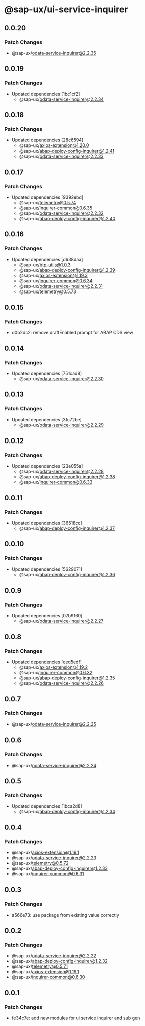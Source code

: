 # @sap-ux/ui-service-inquirer

## 0.0.20

### Patch Changes

-   @sap-ux/odata-service-inquirer@2.2.35

## 0.0.19

### Patch Changes

-   Updated dependencies [1bc1cf2]
    -   @sap-ux/odata-service-inquirer@2.2.34

## 0.0.18

### Patch Changes

-   Updated dependencies [28c6594]
    -   @sap-ux/axios-extension@1.20.0
    -   @sap-ux/abap-deploy-config-inquirer@1.2.41
    -   @sap-ux/odata-service-inquirer@2.2.33

## 0.0.17

### Patch Changes

-   Updated dependencies [9392ebd]
    -   @sap-ux/telemetry@0.5.74
    -   @sap-ux/inquirer-common@0.6.35
    -   @sap-ux/odata-service-inquirer@2.2.32
    -   @sap-ux/abap-deploy-config-inquirer@1.2.40

## 0.0.16

### Patch Changes

-   Updated dependencies [d638daa]
    -   @sap-ux/btp-utils@1.0.3
    -   @sap-ux/abap-deploy-config-inquirer@1.2.39
    -   @sap-ux/axios-extension@1.19.3
    -   @sap-ux/inquirer-common@0.6.34
    -   @sap-ux/odata-service-inquirer@2.2.31
    -   @sap-ux/telemetry@0.5.73

## 0.0.15

### Patch Changes

-   d0b2dc2: remove draftEnabled prompt for ABAP CDS view

## 0.0.14

### Patch Changes

-   Updated dependencies [751cad8]
    -   @sap-ux/odata-service-inquirer@2.2.30

## 0.0.13

### Patch Changes

-   Updated dependencies [3fc72be]
    -   @sap-ux/odata-service-inquirer@2.2.29

## 0.0.12

### Patch Changes

-   Updated dependencies [23e055a]
    -   @sap-ux/odata-service-inquirer@2.2.28
    -   @sap-ux/abap-deploy-config-inquirer@1.2.38
    -   @sap-ux/inquirer-common@0.6.33

## 0.0.11

### Patch Changes

-   Updated dependencies [36518cc]
    -   @sap-ux/abap-deploy-config-inquirer@1.2.37

## 0.0.10

### Patch Changes

-   Updated dependencies [5629071]
    -   @sap-ux/abap-deploy-config-inquirer@1.2.36

## 0.0.9

### Patch Changes

-   Updated dependencies [07b9160]
    -   @sap-ux/odata-service-inquirer@2.2.27

## 0.0.8

### Patch Changes

-   Updated dependencies [ced5edf]
    -   @sap-ux/axios-extension@1.19.2
    -   @sap-ux/inquirer-common@0.6.32
    -   @sap-ux/abap-deploy-config-inquirer@1.2.35
    -   @sap-ux/odata-service-inquirer@2.2.26

## 0.0.7

### Patch Changes

-   @sap-ux/odata-service-inquirer@2.2.25

## 0.0.6

### Patch Changes

-   @sap-ux/odata-service-inquirer@2.2.24

## 0.0.5

### Patch Changes

-   Updated dependencies [1bca2d8]
    -   @sap-ux/abap-deploy-config-inquirer@1.2.34

## 0.0.4

### Patch Changes

-   @sap-ux/axios-extension@1.19.1
-   @sap-ux/odata-service-inquirer@2.2.23
-   @sap-ux/telemetry@0.5.72
-   @sap-ux/abap-deploy-config-inquirer@1.2.33
-   @sap-ux/inquirer-common@0.6.31

## 0.0.3

### Patch Changes

-   a566e73: use package from existing value correctly

## 0.0.2

### Patch Changes

-   @sap-ux/odata-service-inquirer@2.2.22
-   @sap-ux/abap-deploy-config-inquirer@1.2.32
-   @sap-ux/telemetry@0.5.71
-   @sap-ux/axios-extension@1.19.1
-   @sap-ux/inquirer-common@0.6.30

## 0.0.1

### Patch Changes

-   fe34c7e: add new modules for ui service inquirer and sub gen
